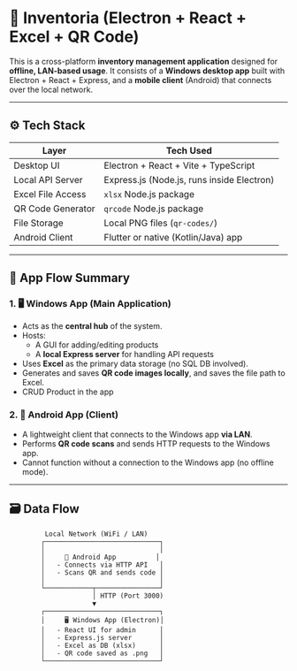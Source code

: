 # 🧾 Inventoria (Electron + React + Excel + QR Code)

This is a cross-platform **inventory management application** designed for **offline, LAN-based usage**. It consists of a **Windows desktop app** built with Electron + React + Express, and a **mobile client** (Android) that connects over the local network.

---

## ⚙️ Tech Stack

| Layer             | Tech Used                                 |
|-------------------|-------------------------------------------|
| Desktop UI        | Electron + React + Vite + TypeScript      |
| Local API Server  | Express.js (Node.js, runs inside Electron)|
| Excel File Access | `xlsx` Node.js package                    |
| QR Code Generator | `qrcode` Node.js package                  |
| File Storage      | Local PNG files (`qr-codes/`)             |
| Android Client    | Flutter or native (Kotlin/Java) app       |

---

## 🔄 App Flow Summary

### 1. 🖥 Windows App (Main Application)

- Acts as the **central hub** of the system.
- Hosts:
  - A GUI for adding/editing products
  - A **local Express server** for handling API requests
- Uses **Excel** as the primary data storage (no SQL DB involved).
- Generates and saves **QR code images locally**, and saves the file path to Excel.
- CRUD Product in the app

### 2. 📱 Android App (Client)

- A lightweight client that connects to the Windows app **via LAN**.
- Performs **QR code scans** and sends HTTP requests to the Windows app.
- Cannot function without a connection to the Windows app (no offline mode).

---

## 🗃️ Data Flow

```text
         Local Network (WiFi / LAN)
        ┌─────────────────────────────┐
        │                             │
        │     📱 Android App          │
        │   - Connects via HTTP API   │
        │   - Scans QR and sends code │
        │                             │
        └────────────┬────────────────┘
                     │ HTTP (Port 3000)
                     ▼
        ┌─────────────────────────────┐
        │     🖥 Windows App (Electron)│
        │   - React UI for admin      │
        │   - Express.js server       │
        │   - Excel as DB (xlsx)      │
        │   - QR code saved as .png   │
        └─────────────────────────────┘

